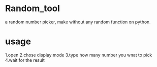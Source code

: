 # Random_tool
a random number picker, make without any random function on python.

# usage
1.open
2.chose display mode
3.type how many number you wnat to pick
4.wait for the result
